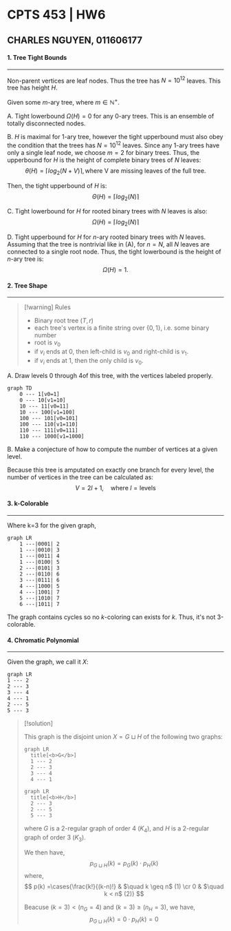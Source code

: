 # CPTS 453 | HW6
## CHARLES NGUYEN, 011606177

#### 1. Tree Tight Bounds
---
Non-parent vertices are leaf nodes. Thus the tree has $N=10^{12}$ leaves. This tree has height $H$.

Given some $m$-ary tree, where $m\in\mathbb{N^+}$.

A. Tight lowerbound $\Omega(H)=0$ for any $0$-ary trees. This is an ensemble of totally disconnected nodes.

B. $H$ is maximal for 1-ary tree, however the tight upperbound must also obey the condition that the trees has $N=10^{12}$ leaves. Since any 1-ary trees have only a single leaf node, we choose $m = 2$ for binary trees. Thus, the upperbound for $H$ is the height of complete binary trees of $N$ leaves:
$$
	\theta(H) = \lceil log_2(N+V)\rceil, \mbox{where V are missing leaves of the full tree.}
$$

Then, the tight upperbound of $H$ is:
$$
\Theta(H) = \lceil log_2(N)\rceil
$$

C. Tight lowerbound for $H$ for rooted binary trees with $N$ leaves is also:
$$
\Omega(H) = \lceil log_2(N)\rceil
$$

D. Tight upperbound for $H$ for $n$-ary rooted binary trees with $N$ leaves. Assuming that the tree is nontrivial like in (A),  for $n=N$, all $N$ leaves are connected to a single root node. Thus, the tight lowerbound is the height of $n$-ary tree is:
$$
\Omega(H) = 1.
$$

<div style="page-break-after:always"></div>

#### 2. Tree Shape
---
>[!warning] Rules
> - Binary root tree $(T, r)$
> - each tree's vertex is a finite string over $\{0, 1\}$, i.e. some binary number
> - root is $v_0$
> - if $v_i$ ends at 0, then left-child is $v_0$ and right-child is $v_1$.
> - if $v_i$ ends at 1, then the only child is $v_0$.

A. Draw levels 0 through 4of this tree, with the vertices labeled properly.

```mermaid
graph TD
	0 --- 1[v0=1]
	0 --- 10[v1=10]
	10 --- 11[v0=11]
	10 --- 100[v1=100]
	100 --- 101[v0=101]
	100 --- 110[v1=110]
	110 --- 111[v0=111]
	110 --- 1000[v1=1000]
```

B. Make a conjecture of how to compute  the number of vertices at a given level.

Because this tree is amputated on exactly one branch for every level, the number of vertices in the tree can be calculated as:
$$
V = 2l+1, \quad\mbox{where } l=\mbox{levels}
$$

<div style="page-break-after:always"></div>

#### 3. k-Colorable
---
Where k=3 for the given graph,
```mermaid
graph LR
	1 ---|0001| 2
	1 ---|0010| 3
	1 ---|0011| 4
	1 ---|0100| 5
	2 ---|0101| 3
	2 ---|0110| 6
	3 ---|0111| 6
	4 ---|1000| 5
	4 ---|1001| 7
	5 ---|1010| 7
	6 ---|1011| 7
```

The graph contains cycles so no $k$-coloring can exists for $k$. Thus, it's not 3-colorable.
<div style="page-break-after:always"></div>

#### 4. Chromatic Polynomial
---
Given the graph, we call it $X$:
```mermaid
graph LR
1 --- 2
2 --- 3
3 --- 4
4 --- 1
2 --- 5
5 --- 3
```
> [!solution]
> 
> This graph is the disjoint union $X = G\sqcup H$ of the following two graphs:
> ```mermaid
> graph LR
> 	title[<b>G</b>]
> 	1 --- 2
> 	2 --- 3
> 	3 --- 4
> 	4 --- 1
> ```
> 
> ```mermaid
> graph LR
> 	title[<b>H</b>]
> 	2 --- 3
> 	2 --- 5
> 	5 --- 3
> ```
> 
> where $G$ is a $2$-regular graph of order 4 ($K_4$), and $H$ is a $2$-regular graph of order 3 ($K_3$).
> 
> We then have,
> $$
> p_{G\sqcup H}(k) = p_G(k)\cdot p_H(k)
> $$
> where,
> $$
> p(k) =\cases{\frac{k!}{(k-n)!} & $\quad k \geq n$ (1) \cr
> 			0 & $\quad k < n$ (2)}
> $$
> 
> Beacuse $(k=3) < (n_G=4)$ and $(k=3)\geq (n_H=3)$, we have,
> $$
> p_{G\sqcup H}(k) = 0\cdot p_H(k) = 0
> $$
